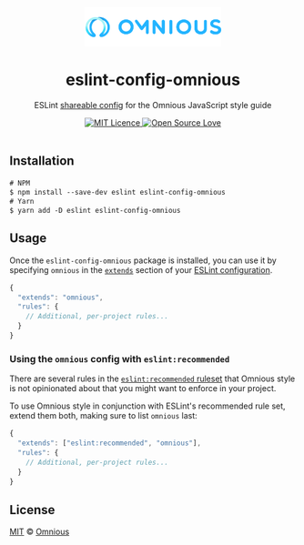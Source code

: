 <div align="center">
  <a href="https://github.com/omnious-dev/eslint-config-omnious" title="ESLint Config Omnious">
    <img alt="ESLint Config Omnious" src="https://raw.githubusercontent.com/omnious-dev/i/master/omnious-logo.png" width="240px" />
  </a>
  <br />
  <h1>eslint-config-omnious</h1>
</div>

<p align="center">
  ESLint <a href="http://eslint.org/docs/developer-guide/shareable-configs.html">shareable config</a> for the Omnious JavaScript style guide
</p>

<div align="center">
  <a href="https://opensource.org/licenses/mit-license.php">
    <img alt="MIT Licence" src="https://badges.frapsoft.com/os/mit/mit.svg?v=103" />
  </a>
  <a href="https://github.com/ellerbrock/open-source-badge/">
    <img alt="Open Source Love" src="https://badges.frapsoft.com/os/v1/open-source.svg?v=103" />
  </a>
</div>

<br />


## Installation

```
# NPM
$ npm install --save-dev eslint eslint-config-omnious
# Yarn
$ yarn add -D eslint eslint-config-omnious
```


## Usage

Once the `eslint-config-omnious` package is installed, you can use it by specifying `omnious` in the [`extends`](http://eslint.org/docs/user-guide/configuring#extending-configuration-files) section of your [ESLint configuration](http://eslint.org/docs/user-guide/configuring).

```js
{
  "extends": "omnious",
  "rules": {
    // Additional, per-project rules...
  }
}
```

### Using the `omnious` config with `eslint:recommended`

There are several rules in the [`eslint:recommended` ruleset](http://eslint.org/docs/rules/) that Omnious style is not opinionated about that you might want to enforce in your project.

To use Omnious style in conjunction with ESLint's recommended rule set, extend them both, making sure to list `omnious` last:

```js
{
  "extends": ["eslint:recommended", "omnious"],
  "rules": {
    // Additional, per-project rules...
  }
}
```


## License

[MIT](https://github.com/omnious-dev/eslint-config-omnious/blob/master/LICENSE) © [Omnious](http://www.omnious.com)
